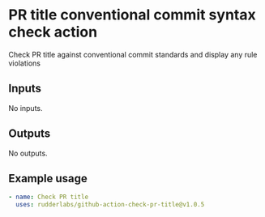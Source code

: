 # PR title conventional commit syntax check action

Check PR title against conventional commit standards and display any rule violations

## Inputs

No inputs.

## Outputs

No outputs.

## Example usage

```yaml
- name: Check PR title
  uses: rudderlabs/github-action-check-pr-title@v1.0.5
```
